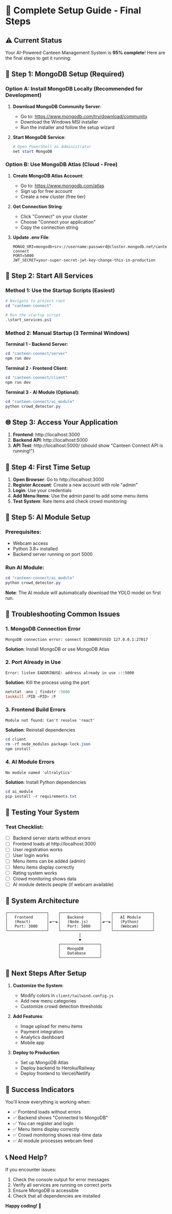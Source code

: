 # 🚀 Complete Setup Guide - Final Steps

## ⚠️ Current Status
Your AI-Powered Canteen Management System is **95% complete**! Here are the final steps to get it running:

## 🔧 Step 1: MongoDB Setup (Required)

### Option A: Install MongoDB Locally (Recommended for Development)
1. **Download MongoDB Community Server**:
   - Go to: https://www.mongodb.com/try/download/community
   - Download the Windows MSI installer
   - Run the installer and follow the setup wizard

2. **Start MongoDB Service**:
   ```powershell
   # Open PowerShell as Administrator
   net start MongoDB
   ```

### Option B: Use MongoDB Atlas (Cloud - Free)
1. **Create MongoDB Atlas Account**:
   - Go to: https://www.mongodb.com/atlas
   - Sign up for free account
   - Create a new cluster (free tier)

2. **Get Connection String**:
   - Click "Connect" on your cluster
   - Choose "Connect your application"
   - Copy the connection string

3. **Update .env File**:
   ```env
   MONGO_URI=mongodb+srv://username:password@cluster.mongodb.net/canteen-connect
   PORT=5000
   JWT_SECRET=your-super-secret-jwt-key-change-this-in-production
   ```

## 🚀 Step 2: Start All Services

### Method 1: Use the Startup Scripts (Easiest)
```powershell
# Navigate to project root
cd "canteen-connect"

# Run the startup script
.\start_services.ps1
```

### Method 2: Manual Startup (3 Terminal Windows)

**Terminal 1 - Backend Server:**
```powershell
cd "canteen-connect/server"
npm run dev
```

**Terminal 2 - Frontend Client:**
```powershell
cd "canteen-connect/client"
npm run dev
```

**Terminal 3 - AI Module (Optional):**
```powershell
cd "canteen-connect/ai_module"
python crowd_detector.py
```

## 🌐 Step 3: Access Your Application

1. **Frontend**: http://localhost:3000
2. **Backend API**: http://localhost:5000
3. **API Test**: http://localhost:5000/ (should show "Canteen Connect API is running!")

## 🔐 Step 4: First Time Setup

1. **Open Browser**: Go to http://localhost:3000
2. **Register Account**: Create a new account with role "admin"
3. **Login**: Use your credentials
4. **Add Menu Items**: Use the admin panel to add some menu items
5. **Test System**: Rate items and check crowd monitoring

## 🤖 Step 5: AI Module Setup

### Prerequisites:
- Webcam access
- Python 3.8+ installed
- Backend server running on port 5000

### Run AI Module:
```powershell
cd "canteen-connect/ai_module"
python crowd_detector.py
```

**Note**: The AI module will automatically download the YOLO model on first run.

## 🐛 Troubleshooting Common Issues

### 1. MongoDB Connection Error
```
MongoDB connection error: connect ECONNREFUSED 127.0.0.1:27017
```
**Solution**: Install MongoDB or use MongoDB Atlas

### 2. Port Already in Use
```
Error: listen EADDRINUSE: address already in use :::5000
```
**Solution**: Kill the process using the port
```powershell
netstat -ano | findstr :5000
taskkill /PID <PID> /F
```

### 3. Frontend Build Errors
```
Module not found: Can't resolve 'react'
```
**Solution**: Reinstall dependencies
```powershell
cd client
rm -rf node_modules package-lock.json
npm install
```

### 4. AI Module Errors
```
No module named 'ultralytics'
```
**Solution**: Install Python dependencies
```powershell
cd ai_module
pip install -r requirements.txt
```

## 📱 Testing Your System

### Test Checklist:
- [ ] Backend server starts without errors
- [ ] Frontend loads at http://localhost:3000
- [ ] User registration works
- [ ] User login works
- [ ] Menu items can be added (admin)
- [ ] Menu items display correctly
- [ ] Rating system works
- [ ] Crowd monitoring shows data
- [ ] AI module detects people (if webcam available)

## 🎯 System Architecture

```
┌─────────────────┐    ┌─────────────────┐    ┌─────────────────┐
│   Frontend      │    │   Backend       │    │   AI Module     │
│   (React)       │◄──►│   (Node.js)     │◄──►│   (Python)      │
│   Port: 3000    │    │   Port: 5000    │    │   (Webcam)      │
└─────────────────┘    └─────────────────┘    └─────────────────┘
                                │
                                ▼
                       ┌─────────────────┐
                       │   MongoDB       │
                       │   Database      │
                       └─────────────────┘
```

## 🚀 Next Steps After Setup

1. **Customize the System**:
   - Modify colors in `client/tailwind.config.js`
   - Add new menu categories
   - Customize crowd detection thresholds

2. **Add Features**:
   - Image upload for menu items
   - Payment integration
   - Analytics dashboard
   - Mobile app

3. **Deploy to Production**:
   - Set up MongoDB Atlas
   - Deploy backend to Heroku/Railway
   - Deploy frontend to Vercel/Netlify

## 🎉 Success Indicators

You'll know everything is working when:
- ✅ Frontend loads without errors
- ✅ Backend shows "Connected to MongoDB"
- ✅ You can register and login
- ✅ Menu items display correctly
- ✅ Crowd monitoring shows real-time data
- ✅ AI module processes webcam feed

## 📞 Need Help?

If you encounter issues:
1. Check the console output for error messages
2. Verify all services are running on correct ports
3. Ensure MongoDB is accessible
4. Check that all dependencies are installed

**Happy coding! 🚀**
